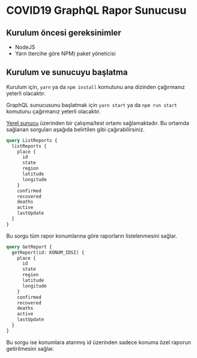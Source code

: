 # COVID19 GraphQL Rapor Sunucusu

## **Kurulum öncesi gereksinimler**

- NodeJS
- Yarn (tercihe göre NPM) paket yöneticisi

## **Kurulum ve sunucuyu başlatma**

Kurulum için, `yarn` ya da `npm install` komutunu ana dizinden çağırmanız yeterli olacaktır.

GraphQL sunucusunu başlatmak için `yarn start` ya da `npm run start` komutunu çağırmanız yeterli olacaktır.

[Yerel sunucu](http://localhost:4000/graphql) üzerinden bir çalışma/test ortamı sağlamaktadır. Bu ortamda sağlanan sorguları aşağıda belirtilen gibi çağırabilirsiniz.

```graphql
query ListReports {
  listReports {
    place {
      id
      state
      region
      latitude
      longitude
    }
    confirmed
    recovered
    deaths
    active
    lastUpdate
  }
}
```

Bu sorgu tüm rapor konumlarına göre raporların listelenmesini sağlar.

```graphql
query GetReport {
  getReport(id: KONUM_IDSI) {
    place {
      id
      state
      region
      latitude
      longitude
    }
    confirmed
    recovered
    deaths
    active
    lastUpdate
  }
}
```

Bu sorgu ise konumlara atanmış id üzerinden sadece konuma özel raporun getirilmesini sağlar.
